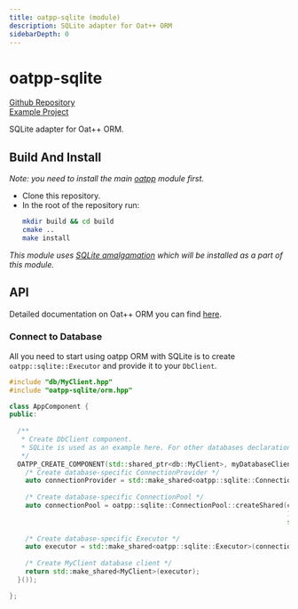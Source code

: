 ```yaml
---
title: oatpp-sqlite (module)
description: SQLite adapter for Oat++ ORM
sidebarDepth: 0
---
```


# oatpp-sqlite <seo/>

[Github Repository](https://github.com/oatpp/oatpp-sqlite)  
[Example Project](https://github.com/oatpp/example-crud) 

SQLite adapter for Oat++ ORM.

## Build And Install

*Note: you need to install the main [oatpp](https://github.com/oatpp/oatpp) module first.*

- Clone this repository.
- In the root of the repository run:
   ```bash
   mkdir build && cd build
   cmake ..
   make install
   ```

*This module uses [SQLite amalgamation](https://www.sqlite.org/amalgamation.html) which will be installed as a part of this module.*
   
## API

Detailed documentation on Oat++ ORM you can find [here](https://oatpp.io/docs/components/orm/).

### Connect to Database

All you need to start using oatpp ORM with SQLite is to create `oatpp::sqlite::Executor` and provide it to your `DbClient`.

```cpp
#include "db/MyClient.hpp"
#include "oatpp-sqlite/orm.hpp"

class AppComponent {
public:
  
  /**
   * Create DbClient component.
   * SQLite is used as an example here. For other databases declaration is similar.
   */
  OATPP_CREATE_COMPONENT(std::shared_ptr<db::MyClient>, myDatabaseClient)([] {
    /* Create database-specific ConnectionProvider */
    auto connectionProvider = std::make_shared<oatpp::sqlite::ConnectionProvider>("/path/to/database.sqlite");    
  
    /* Create database-specific ConnectionPool */
    auto connectionPool = oatpp::sqlite::ConnectionPool::createShared(connectionProvider, 
                                                                      10 /* max-connections */, 
                                                                      std::chrono::seconds(5) /* connection TTL */);
    
    /* Create database-specific Executor */
    auto executor = std::make_shared<oatpp::sqlite::Executor>(connectionPool);
  
    /* Create MyClient database client */
    return std::make_shared<MyClient>(executor);
  }());

};
```
